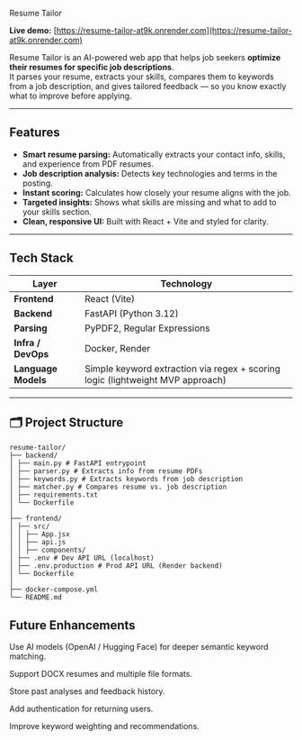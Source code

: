 Resume Tailor

**Live demo:** [https://resume-tailor-at9k.onrender.com](https://resume-tailor-at9k.onrender.com)

Resume Tailor is an AI-powered web app that helps job seekers **optimize their resumes for specific job descriptions**.  
It parses your resume, extracts your skills, compares them to keywords from a job description, and gives tailored feedback — so you know exactly what to improve before applying.

---

## Features

- **Smart resume parsing:** Automatically extracts your contact info, skills, and experience from PDF resumes.  
- **Job description analysis:** Detects key technologies and terms in the posting.  
- **Instant scoring:** Calculates how closely your resume aligns with the job.  
- **Targeted insights:** Shows what skills are missing and what to add to your skills section.  
- **Clean, responsive UI:** Built with React + Vite and styled for clarity.  

---

## Tech Stack

| Layer | Technology |
|-------|-------------|
| **Frontend** | React (Vite) |
| **Backend** | FastAPI (Python 3.12) |
| **Parsing** | PyPDF2, Regular Expressions |
| **Infra / DevOps** | Docker, Render |
| **Language Models** | Simple keyword extraction via regex + scoring logic (lightweight MVP approach) |

---

## 🗂️ Project Structure
```
resume-tailor/
├── backend/
│ ├── main.py # FastAPI entrypoint
│ ├── parser.py # Extracts info from resume PDFs
│ ├── keywords.py # Extracts keywords from job description
│ ├── matcher.py # Compares resume vs. job description
│ ├── requirements.txt
│ └── Dockerfile
│
├── frontend/
│ ├── src/
│ │ ├── App.jsx
│ │ ├── api.js
│ │ ├── components/
│ ├── .env # Dev API URL (localhost)
│ ├── .env.production # Prod API URL (Render backend)
│ └── Dockerfile
│
├── docker-compose.yml
└── README.md
```

## Future Enhancements

  Use AI models (OpenAI / Hugging Face) for deeper semantic keyword matching.
  
  Support DOCX resumes and multiple file formats.
  
  Store past analyses and feedback history.
  
  Add authentication for returning users.
  
  Improve keyword weighting and recommendations.


